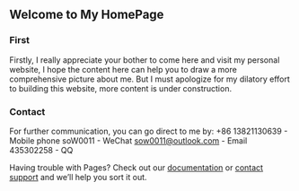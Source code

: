 ## Welcome to My HomePage

### First
Firstly, I really appreciate your bother to come here and visit my personal website, I hope the content here can help you to draw a more comprehensive picture about me.
But I must apologize for my dilatory effort to building this website, more content is under construction.

### Contact
For further communication, you can go direct to me by:
+86 13821130639 - Mobile phone
soW0011 - WeChat
sow0011@outlook.com - Email
435302258 - QQ


Having trouble with Pages? Check out our [documentation](https://help.github.com/categories/github-pages-basics/) or [contact support](https://github.com/contact) and we’ll help you sort it out.
